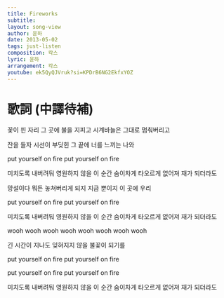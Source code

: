 ```yaml
---
title: Fireworks
subtitle:
layout: song-view
author: 윤하
date: 2013-05-02
tags: just-listen
composition: 칵스
lyric: 윤하
arrangement: 칵스
youtube: ek5QyQJVruk?si=KPDrB6NG2EkfxYOZ
---
```


# 歌詞 (中譯待補)

꽃이 핀 자리 그 곳에 불을 지피고
시계바늘은 그대로 멈춰버리고

잔을 들자
시선이 부딪힌 그 끝에
너를 느끼는 나와

put yourself on fire
put yourself on fire

미치도록 내버려둬
영원하지 않을 이 순간
숨이차게 타오르게
없어져 재가 되더라도

망설이다
뭐든 놓쳐버리게 되지
지금 뿐이지 이 곳에 우리

put yourself on fire
put yourself on fire

미치도록 내버려둬
영원하지 않을 이 순간
숨이차게 타오르게
없어져 재가 되더라도

wooh wooh wooh wooh
wooh wooh wooh wooh

긴 시간이 지나도 잊혀지지 않을
불꽃이 되기를

put yourself on fire
put yourself on fire

put yourself on fire
put yourself on fire

미치도록 내버려둬
영원하지 않을 이 순간
숨이차게 타오르게
없어져 재가 되더라도
